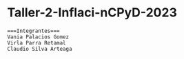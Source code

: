 # Taller-2-Inflaci-nCPyD-2023

	===Integrantes===
	Vania Palacios Gomez
	Virla Parra Retamal
	Claudio Silva Arteaga
